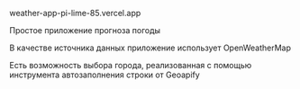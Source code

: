 weather-app-pi-lime-85.vercel.app

Простое приложение прогноза погоды

В качестве источника данных приложение использует OpenWeatherMap

Есть возможность выбора города, реализованная с помощью инструмента автозаполнения строки от Geoapify
